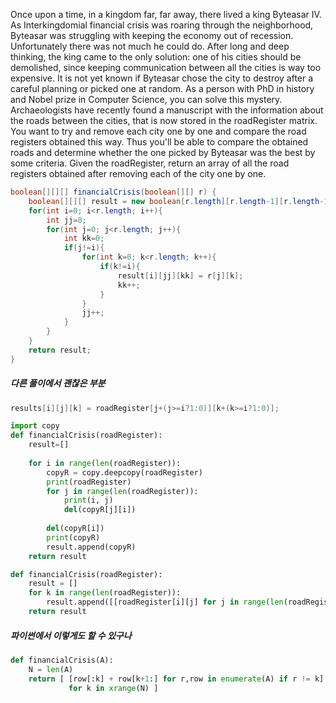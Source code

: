 Once upon a time, in a kingdom far, far away, there lived a king Byteasar IV. As Interkingdomial financial crisis was roaring through the neighborhood, Byteasar was struggling with keeping the economy out of recession. Unfortunately there was not much he could do. After long and deep thinking, the king came to the only solution: one of his cities should be demolished, since keeping communication between all the cities is way too expensive.
It is not yet known if Byteasar chose the city to destroy after a careful planning or picked one at random. As a person with PhD in history and Nobel prize in Computer Science, you can solve this mystery. Archaeologists have recently found a manuscript with the information about the roads between the cities, that is now stored in the roadRegister matrix. You want to try and remove each city one by one and compare the road registers obtained this way. Thus you'll be able to compare the obtained roads and determine whether the one picked by Byteasar was the best by some criteria.
Given the roadRegister, return an array of all the road registers obtained after removing each of the city one by one.
```java
boolean[][][] financialCrisis(boolean[][] r) {
    boolean[][][] result = new boolean[r.length][r.length-1][r.length-1];
    for(int i=0; i<r.length; i++){
        int jj=0;        
        for(int j=0; j<r.length; j++){
            int kk=0;
            if(j!=i){
                for(int k=0; k<r.length; k++){
                    if(k!=i){
                        result[i][jj][kk] = r[j][k];
                        kk++;
                    } 
                }
                jj++;
            } 
        }
    }
    return result;
}
```

##### 다른 풀이에서 괜찮은 부분
```java
results[i][j][k] = roadRegister[j+(j>=i?1:0)][k+(k>=i?1:0)];
```


```python
import copy
def financialCrisis(roadRegister):
    result=[]
    
    for i in range(len(roadRegister)):
        copyR = copy.deepcopy(roadRegister)
        print(roadRegister)
        for j in range(len(roadRegister)):
            print(i, j)
            del(copyR[j][i])
        
        del(copyR[i])
        print(copyR)
        result.append(copyR)
    return result
```

```python
def financialCrisis(roadRegister):
    result = []
    for k in range(len(roadRegister)):
        result.append([[roadRegister[i][j] for j in range(len(roadRegister)) if j!=k] for i in range(len(roadRegister)) if i!=k])
    return result
```

##### 파이썬에서 이렇게도 할 수 있구나
```python
def financialCrisis(A):
    N = len(A)
    return [ [row[:k] + row[k+1:] for r,row in enumerate(A) if r != k]
             for k in xrange(N) ]
```